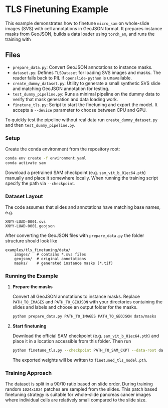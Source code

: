 # TLS Finetuning Example

This example demonstrates how to finetune `micro_sam` on whole-slide images
(SVS) with cell annotations in GeoJSON format. It prepares instance masks from
GeoJSON, builds a data loader using `torch_em`, and runs the training with

Files
-----
- `prepare_data.py`: Convert GeoJSON annotations to instance masks.
- `dataset.py`: Defines `TLSDataset` for loading SVS images and masks. The
  reader falls back to PIL if `openslide-python` is unavailable.
- `create_dummy_dataset.py`: Utility to generate a small synthetic SVS slide and
  matching GeoJSON annotation for testing.
- `test_dummy_pipeline.py`: Runs a minimal pipeline on the dummy data to verify
  that mask generation and data loading work.
- `finetune_tls.py`: Script to start the finetuning and export the model.
  It accepts a `--device` parameter to choose between CPU and GPU.

To quickly test the pipeline without real data run `create_dummy_dataset.py`
and then `test_dummy_pipeline.py`.

### Setup

Create the conda environment from the repository root:

```bash
conda env create -f environment.yaml
conda activate sam
```

Download a pretrained SAM checkpoint (e.g. `sam_vit_b_01ec64.pth`) manually and
place it somewhere locally.  When running the training script specify the path
via `--checkpoint`.

### Dataset Layout

The code assumes that slides and annotations have matching base names, e.g.
```
XNYY-LUAD-0001.svs
XNYY-LUAD-0001.geojson
```
After converting the GeoJSON files with `prepare_data.py` the folder structure
should look like

```
examples/tls_finetuning/data/
    images/   # contains *.svs files
    geojson/  # original annotations
    masks/    # generated instance masks (*.tif)
```

### Running the Example

1. **Prepare the masks**

   Convert all GeoJSON annotations to instance masks. Replace `PATH_TO_IMAGES`
   and `PATH_TO_GEOJSON` with your directories containing the slides and labels
   and choose an output folder for the masks.

   ```bash
   python prepare_data.py PATH_TO_IMAGES PATH_TO_GEOJSON data/masks
   ```

2. **Start finetuning**

   Download the official SAM checkpoint (e.g. `sam_vit_b_01ec64.pth`) and place
   it in a location accessible from this folder. Then run

   ```bash
   python finetune_tls.py --checkpoint PATH_TO_SAM_CKPT --data-root data --device cuda
   ```

   The exported weights will be written to `finetuned_tls_model.pth`.

### Training Approach

The dataset is split in a 90/10 ratio based on slide order. During training
random `1024x1024` patches are sampled from the slides. This patch based
finetuning strategy is suitable for whole-slide pancreas cancer images where
individual cells are relatively small compared to the slide size.
